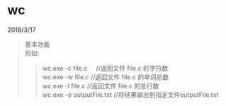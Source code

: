 # wc
2018/3/17</br> 
>基本功能</br> 
>形如:</br> 
>> wc.exe -c file.c     //返回文件 file.c 的字符数</br> 
>> wc.exe -w file.c     //返回文件 file.c 的单词总数</br> 
>> wc.exe -l file.c     //返回文件 file.c 的总行数</br> 
>> wc.exe -o outputFile.txt     //将结果输出到指定文件outputFile.txt
